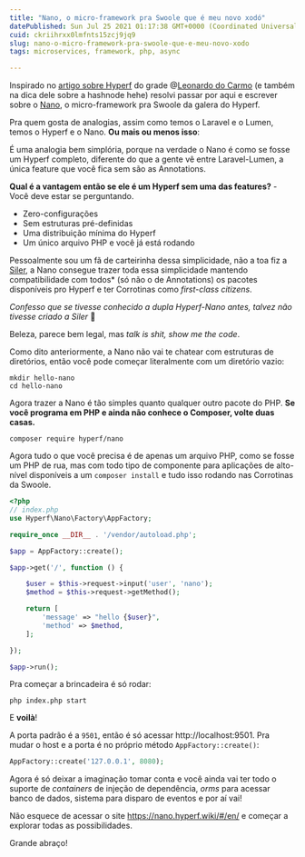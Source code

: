 ```yaml
---
title: "Nano, o micro-framework pra Swoole que é meu novo xodó"
datePublished: Sun Jul 25 2021 01:17:38 GMT+0000 (Coordinated Universal Time)
cuid: ckriihrxx0lmfnts15zcj9jq9
slug: nano-o-micro-framework-pra-swoole-que-e-meu-novo-xodo
tags: microservices, framework, php, async

---
```


Inspirado no [artigo sobre Hyperf](https://leocarmo.dev/hyperf-php-coroutine-framework-baseado-em-swoole) do grade @[Leonardo do Carmo](@leocarmo) (e também na dica dele sobre a hashnode hehe) resolvi passar por aqui e escrever sobre o  [Nano](https://nano.hyperf.wiki/#/), o micro-framework pra Swoole da galera do Hyperf.

Pra quem gosta de analogias, assim como temos o Laravel e o Lumen, temos o Hyperf e o Nano. **Ou mais ou menos isso**:

É uma analogia bem simplória, porque na verdade o Nano é como se fosse um Hyperf completo, diferente do que a gente vê entre Laravel-Lumen, a única feature que você fica sem são as Annotations.

**Qual é a vantagem então se ele é um Hyperf sem uma das features?** - Você deve estar se perguntando.

- Zero-configurações
- Sem estruturas pré-definidas
- Uma distribuição mínima do Hyperf
- Um único arquivo PHP e você já está rodando

Pessoalmente sou um fã de carteirinha dessa simplicidade, não a toa fiz a  [Siler](https://github.com/leocavalcante/siler), a Nano consegue trazer toda essa simplicidade  mantendo compatibilidade com todos\* (só não o de Annotations) os pacotes disponíveis pro Hyperf e ter Corrotinas como *first-class citizens*.

*Confesso que se tivesse conhecido a dupla Hyperf-Nano antes, talvez não tivesse criado a Siler* 🤭

Beleza, parece bem legal, mas *talk is shit, show me the code*.

Como dito anteriormente, a Nano não vai te chatear com estruturas de diretórios, então você pode começar literalmente com um diretório vazio:

```shell
mkdir hello-nano
cd hello-nano
```

Agora trazer a Nano é tão simples quanto qualquer outro pacote do PHP. **Se você programa em PHP e ainda não conhece o Composer, volte duas casas.**

```shell
composer require hyperf/nano
```

Agora tudo o que você precisa é de apenas um arquivo PHP, como se fosse um PHP de rua, mas com todo tipo de componente para aplicações de alto-nível disponíveis a um `composer install` e tudo isso rodando nas Corrotinas da Swoole.

```php
<?php
// index.php
use Hyperf\Nano\Factory\AppFactory;

require_once __DIR__ . '/vendor/autoload.php';

$app = AppFactory::create();

$app->get('/', function () {

    $user = $this->request->input('user', 'nano');
    $method = $this->request->getMethod();

    return [
        'message' => "hello {$user}",
        'method' => $method,
    ];

});

$app->run();
```

Pra começar a brincadeira é só rodar:

```shell
php index.php start
```

E **voilà**!

A porta padrão é a `9501`, então é só acessar http://localhost:9501. Pra mudar o host e a porta é no próprio método `AppFactory::create()`:

```php
AppFactory::create('127.0.0.1', 8080);
```

Agora é só deixar a imaginação tomar conta e você ainda vai ter todo o suporte de *containers* de injeção de dependência, *orms* para acessar banco de dados, sistema para disparo de eventos e por aí vai!

Não esquece de acessar o site https://nano.hyperf.wiki/#/en/ e começar a explorar todas as possibilidades.

Grande abraço!